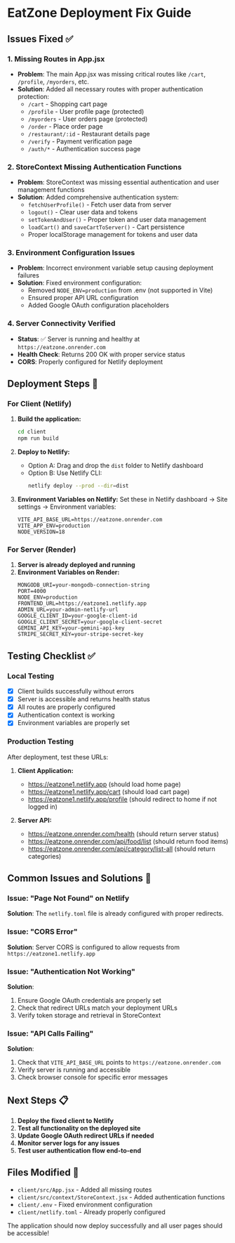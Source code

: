 # EatZone Deployment Fix Guide

## Issues Fixed ✅

### 1. **Missing Routes in App.jsx**
- **Problem**: The main App.jsx was missing critical routes like `/cart`, `/profile`, `/myorders`, etc.
- **Solution**: Added all necessary routes with proper authentication protection:
  - `/cart` - Shopping cart page
  - `/profile` - User profile page (protected)
  - `/myorders` - User orders page (protected)
  - `/order` - Place order page
  - `/restaurant/:id` - Restaurant details page
  - `/verify` - Payment verification page
  - `/auth/*` - Authentication success page

### 2. **StoreContext Missing Authentication Functions**
- **Problem**: StoreContext was missing essential authentication and user management functions
- **Solution**: Added comprehensive authentication system:
  - `fetchUserProfile()` - Fetch user data from server
  - `logout()` - Clear user data and tokens
  - `setTokenAndUser()` - Proper token and user data management
  - `loadCart()` and `saveCartToServer()` - Cart persistence
  - Proper localStorage management for tokens and user data

### 3. **Environment Configuration Issues**
- **Problem**: Incorrect environment variable setup causing deployment failures
- **Solution**: Fixed environment configuration:
  - Removed `NODE_ENV=production` from .env (not supported in Vite)
  - Ensured proper API URL configuration
  - Added Google OAuth configuration placeholders

### 4. **Server Connectivity Verified**
- **Status**: ✅ Server is running and healthy at `https://eatzone.onrender.com`
- **Health Check**: Returns 200 OK with proper service status
- **CORS**: Properly configured for Netlify deployment

## Deployment Steps 🚀

### For Client (Netlify)

1. **Build the application:**
   ```bash
   cd client
   npm run build
   ```

2. **Deploy to Netlify:**
   - Option A: Drag and drop the `dist` folder to Netlify dashboard
   - Option B: Use Netlify CLI:
     ```bash
     netlify deploy --prod --dir=dist
     ```

3. **Environment Variables on Netlify:**
   Set these in Netlify dashboard → Site settings → Environment variables:
   ```
   VITE_API_BASE_URL=https://eatzone.onrender.com
   VITE_APP_ENV=production
   NODE_VERSION=18
   ```

### For Server (Render)

1. **Server is already deployed and running**
2. **Environment Variables on Render:**
   ```
   MONGODB_URI=your-mongodb-connection-string
   PORT=4000
   NODE_ENV=production
   FRONTEND_URL=https://eatzone1.netlify.app
   ADMIN_URL=your-admin-netlify-url
   GOOGLE_CLIENT_ID=your-google-client-id
   GOOGLE_CLIENT_SECRET=your-google-client-secret
   GEMINI_API_KEY=your-gemini-api-key
   STRIPE_SECRET_KEY=your-stripe-secret-key
   ```

## Testing Checklist ✅

### Local Testing
- [x] Client builds successfully without errors
- [x] Server is accessible and returns health status
- [x] All routes are properly configured
- [x] Authentication context is working
- [x] Environment variables are properly set

### Production Testing
After deployment, test these URLs:

1. **Client Application:**
   - https://eatzone1.netlify.app (should load home page)
   - https://eatzone1.netlify.app/cart (should load cart page)
   - https://eatzone1.netlify.app/profile (should redirect to home if not logged in)

2. **Server API:**
   - https://eatzone.onrender.com/health (should return server status)
   - https://eatzone.onrender.com/api/food/list (should return food items)
   - https://eatzone.onrender.com/api/category/list-all (should return categories)

## Common Issues and Solutions 🔧

### Issue: "Page Not Found" on Netlify
**Solution**: The `netlify.toml` file is already configured with proper redirects.

### Issue: "CORS Error"
**Solution**: Server CORS is configured to allow requests from `https://eatzone1.netlify.app`

### Issue: "Authentication Not Working"
**Solution**: 
1. Ensure Google OAuth credentials are properly set
2. Check that redirect URLs match your deployment URLs
3. Verify token storage and retrieval in StoreContext

### Issue: "API Calls Failing"
**Solution**:
1. Check that `VITE_API_BASE_URL` points to `https://eatzone.onrender.com`
2. Verify server is running and accessible
3. Check browser console for specific error messages

## Next Steps 📋

1. **Deploy the fixed client to Netlify**
2. **Test all functionality on the deployed site**
3. **Update Google OAuth redirect URLs if needed**
4. **Monitor server logs for any issues**
5. **Test user authentication flow end-to-end**

## Files Modified 📝

- `client/src/App.jsx` - Added all missing routes
- `client/src/context/StoreContext.jsx` - Added authentication functions
- `client/.env` - Fixed environment configuration
- `client/netlify.toml` - Already properly configured

The application should now deploy successfully and all user pages should be accessible!
